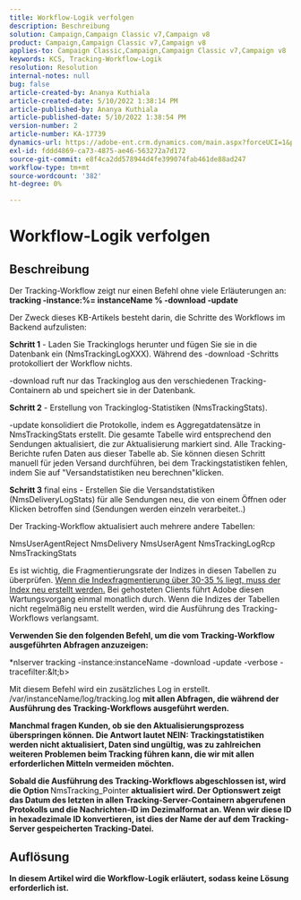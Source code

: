 ```yaml
---
title: Workflow-Logik verfolgen
description: Beschreibung
solution: Campaign,Campaign Classic v7,Campaign v8
product: Campaign,Campaign Classic v7,Campaign v8
applies-to: Campaign Classic,Campaign,Campaign Classic v7,Campaign v8
keywords: KCS, Tracking-Workflow-Logik
resolution: Resolution
internal-notes: null
bug: false
article-created-by: Ananya Kuthiala
article-created-date: 5/10/2022 1:38:14 PM
article-published-by: Ananya Kuthiala
article-published-date: 5/10/2022 1:38:54 PM
version-number: 2
article-number: KA-17739
dynamics-url: https://adobe-ent.crm.dynamics.com/main.aspx?forceUCI=1&pagetype=entityrecord&etn=knowledgearticle&id=b1655370-66d0-ec11-a7b5-0022480a8e40
exl-id: fddd4869-ca73-4875-ae46-563272a7d172
source-git-commit: e8f4ca2dd578944d4fe399074fab461de88ad247
workflow-type: tm+mt
source-wordcount: '382'
ht-degree: 0%

---
```


# Workflow-Logik verfolgen

## Beschreibung


Der Tracking-Workflow zeigt nur einen Befehl ohne viele Erläuterungen an: <b>tracking -instance:%= instanceName % -download -update</b>



Der Zweck dieses KB-Artikels besteht darin, die Schritte des Workflows im Backend aufzulisten:

<b>Schritt 1</b> - Laden Sie Trackinglogs herunter und fügen Sie sie in die Datenbank ein (NmsTrackingLogXXX). Während des -download -Schritts protokolliert der Workflow nichts.

-download ruft nur das Trackinglog aus den verschiedenen Tracking-Containern ab und speichert sie in der Datenbank.

<b>Schritt 2</b> - Erstellung von Trackinglog-Statistiken (NmsTrackingStats).

-update konsolidiert die Protokolle, indem es Aggregatdatensätze in NmsTrackingStats erstellt. Die gesamte Tabelle wird entsprechend den Sendungen aktualisiert, die zur Aktualisierung markiert sind. Alle Tracking-Berichte rufen Daten aus dieser Tabelle ab. Sie können diesen Schritt manuell für jeden Versand durchführen, bei dem Trackingstatistiken fehlen, indem Sie auf &quot;Versandstatistiken neu berechnen&quot;klicken.

<b>Schritt 3</b> final eins - Erstellen Sie die Versandstatistiken (NmsDeliveryLogStats) für alle Sendungen neu, die von einem Öffnen oder Klicken betroffen sind (Sendungen werden einzeln verarbeitet..)

Der Tracking-Workflow aktualisiert auch mehrere andere Tabellen:

NmsUserAgentReject NmsDelivery NmsUserAgent NmsTrackingLogRcp NmsTrackingStats

Es ist wichtig, die Fragmentierungsrate der Indizes in diesen Tabellen zu überprüfen. <u>Wenn die Indexfragmentierung über 30-35 % liegt, muss der Index neu erstellt werden.</u> Bei gehosteten Clients führt Adobe diesen Wartungsvorgang einmal monatlich durch. Wenn die Indizes der Tabellen nicht regelmäßig neu erstellt werden, wird die Ausführung des Tracking-Workflows verlangsamt.

<b>Verwenden Sie den folgenden Befehl, um die vom Tracking-Workflow ausgeführten Abfragen anzuzeigen:</b>

*nlserver tracking -instance:instanceName -download -update -verbose -tracefilter:\&lt;b>

Mit diesem Befehl wird ein zusätzliches Log in erstellt. </b>/var/instanceName/log/tracking.log <b>mit allen Abfragen, die während der Ausführung des Tracking-Workflows ausgeführt werden.

Manchmal fragen Kunden, ob sie den Aktualisierungsprozess überspringen können. Die Antwort lautet NEIN: Trackingstatistiken werden nicht aktualisiert, Daten sind ungültig, was zu zahlreichen weiteren Problemen beim Tracking führen kann, die wir mit allen erforderlichen Mitteln vermeiden möchten.

Sobald die Ausführung des Tracking-Workflows abgeschlossen ist, wird die Option </b>NmsTracking_Pointer <b>aktualisiert wird. Der Optionswert zeigt das Datum des letzten in allen Tracking-Server-Containern abgerufenen Protokolls und die Nachrichten-ID im Dezimalformat an. Wenn wir diese ID in hexadezimale ID konvertieren, ist dies der Name der auf dem Tracking-Server gespeicherten Tracking-Datei.


## Auflösung


In diesem Artikel wird die Workflow-Logik erläutert, sodass keine Lösung erforderlich ist.
